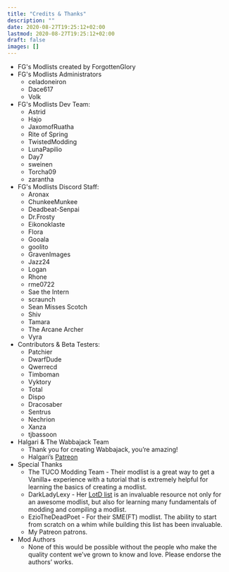 ```yaml
---
title: "Credits & Thanks"
description: ""
date: 2020-08-27T19:25:12+02:00
lastmod: 2020-08-27T19:25:12+02:00
draft: false
images: []
---
```


- FG's Modlists created by ForgottenGlory
- FG's Modlists Administrators
  - celadoneiron
  - Dace617
  - Volk
- FG's Modlists Dev Team:
  - Astrid
  - Hajo
  - JaxomofRuatha
  - Rite of Spring
  - TwistedModding
  - LunaPapilio
  - Day7
  - sweinen
  - Torcha09
  - zarantha
- FG's Modlists Discord Staff:
  - Aronax
  - ChunkeeMunkee
  - Deadbeat-Senpai
  - Dr.Frosty
  - Eikonoklaste
  - Flora
  - Gooala
  - goolito
  - GravenImages
  - Jazz24
  - Logan
  - Rhone
  - rme0722
  - Sae the Intern
  - scraunch
  - Sean Misses Scotch
  - Shiv
  - Tamara
  - The Arcane Archer
  - Vyra
- Contributors & Beta Testers:
  - Patchier
  - DwarfDude
  - Qwerrecd
  - Timboman
  - Vyktory
  - Total
  - Dispo
  - Dracosaber
  - Sentrus
  - Nechrion
  - Xanza
  - tjbassoon
- Halgari & The Wabbajack Team
   - Thank you for creating Wabbajack, you’re amazing!
   - Halgari’s [Patreon](https://www.patreon.com/user?u=11907933)
- Special Thanks
   - The TUCO Modding Team - Their modlist is a great way to get a Vanilla+ experience with a tutorial that is extremely helpful for learning the basics of creating a modlist.
   - DarkLadyLexy - Her [LotD list](https://lexyslotd.com/) is an invaluable resource not only for an awesome modlist, but also for learning many fundamentals of modding and compiling a modlist.
   - EzioTheDeadPoet - For their SME(FT) modlist. The ability to start from scratch on a whim while building this list has been invaluable.
  - My Patreon patrons.
- Mod Authors
  - None of this would be possible without the people who make the quality content we’ve grown to know and love. Please endorse the authors’ works.
